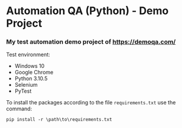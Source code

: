 # Automation QA (Python) - Demo Project
### **My test automation demo project of** https://demoqa.com/

Test environment:
- Windows 10
- Google Chrome
- Python 3.10.5
- Selenium
- PyTest

To install the packages according to the file `requirements.txt` use the command: 
```
pip install -r \path\to\requirements.txt
```